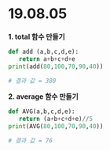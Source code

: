# 19.08.05

**1. total 함수 만들기**
```python
def add (a,b,c,d,e):
   return a+b+c+d+e
print(add(80,100,70,90,40))

# 결과 값 = 380
```

**2. average 함수 만들기**
```python
def AVG(a,b,c,d,e):
   return (a+b+c+d+e)//5
print(AVG(80,100,70,90,40))

# 결과 값 = 76
```

